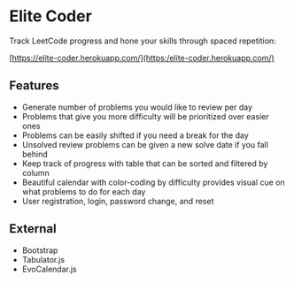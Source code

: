 # Elite Coder
Track LeetCode progress and hone your skills through spaced repetition:

[https://elite-coder.herokuapp.com/](https:/elite-coder.herokuapp.com/)

## Features
- Generate number of problems you would like to review per day
- Problems that give you more difficulty will be prioritized over easier ones
- Problems can be easily shifted if you need a break for the day
- Unsolved review problems can be given a new solve date if you fall behind
- Keep track of progress with table that can be sorted and filtered by column
- Beautiful calendar with color-coding by difficulty provides visual cue on what problems to do for each day
- User registration, login, password change, and reset

## External
- Bootstrap
- Tabulator.js
- EvoCalendar.js